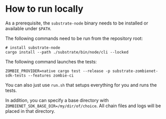 # How to run locally

As a prerequisite, the `substrate-node` binary needs to be installed or available under `$PATH`.

The following commands need to be run from the repository root:
```
# install substrate-node
cargo install --path ./substrate/bin/node/cli --locked
```

The following command launches the tests:

```
ZOMBIE_PROVIDER=native cargo test --release -p substrate-zombienet-sdk-tests --features zombie-ci
```

You can also just use `run.sh` that setups everything for you and runs the tests.

In addition, you can specify a base directory with `ZOMBIENET_SDK_BASE_DIR=/my/dir/of/choice`. All chain files and logs
will be placed in that directory.

